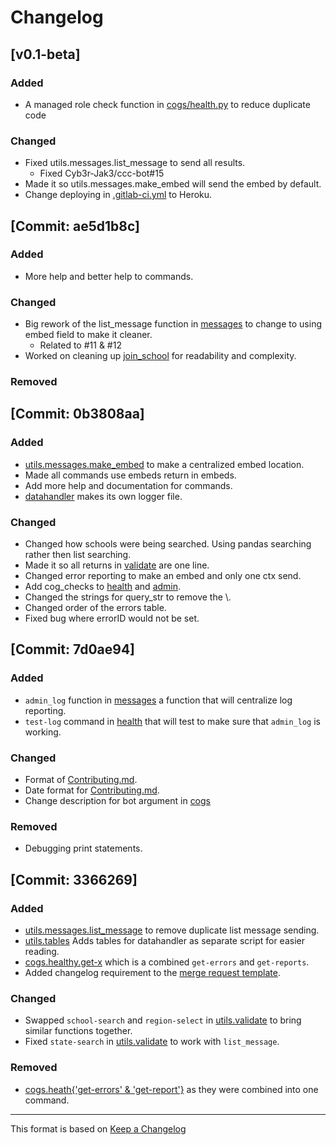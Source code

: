 # Changelog

<!-- markdownlint-disable MD001 MD003 MD024 -->

<!--

[LATEST]
---

### Added

### Changed

### Removed
-->

[v0.1-beta]
---

### Added

- A managed role check function in [cogs/health.py](cogs/health.py) to reduce duplicate code

### Changed

- Fixed utils.messages.list_message to send all results.
  - Fixed Cyb3r-Jak3/ccc-bot#15
- Made it so utils.messages.make_embed will send the embed by default.
- Change deploying in [.gitlab-ci.yml](.gitlab-ci.yml) to Heroku.

[Commit: ae5d1b8c]
---

### Added

- More help and better help to commands.

### Changed

- Big rework of the list_message function in [messages](utils/messages.py) to change to using embed field to make it cleaner.
  - Related to #11 & #12
- Worked on cleaning up [join_school](cogs/schools.py) for readability and complexity.

### Removed

[Commit: 0b3808aa]
---

### Added

- [utils.messages.make_embed](utils/messages.py) to make a centralized embed location.
- Made all commands use embeds return in embeds.
- Add more help and documentation for commands.
- [datahandler](utils/datahandler.py) makes its own logger file.

### Changed

- Changed how schools were being searched. Using pandas searching rather then list searching.
- Made it so all returns in [validate](utils/validate.py) are one line.
- Changed error reporting to make an embed and only one ctx send.
- Add cog_checks to [health](cogs/health.py) and [admin](cogs/admin.py).
- Changed the strings for query_str to remove the \\.
- Changed order of the errors table.
- Fixed bug where errorID would not be set.

[Commit: 7d0ae94]
---

### Added

- `admin_log` function in [messages](utils/messages.py) a function that will centralize log reporting.
- `test-log` command in [health](cogs/health.py) that will test to make sure that `admin_log` is working.

### Changed

- Format of [Contributing.md](CONTRIBUTING.md).
- Date format for [Contributing.md](CONTRIBUTING.md).
- Change description for bot argument in [cogs](cogs/)

### Removed

- Debugging print statements.

[Commit: 3366269]
---

### Added

- [utils.messages.list_message](utils/messages.py) to remove duplicate list message sending.
- [utils.tables](utils/tables.py) Adds tables for datahandler as separate script for easier reading.
- [cogs.healthy.get-x](cogs/health.py) which is a combined `get-errors` and `get-reports`.
- Added changelog requirement to the [merge request template](.gitlab/merge_request_templates/default.md).

### Changed

- Swapped `school-search` and `region-select` in [utils.validate](utils/validate.py) to bring similar functions together.
- Fixed `state-search` in [utils.validate](utils/validate.py) to work with `list_message`.

### Removed

- [cogs.heath{'get-errors' & 'get-report'}](cogs/health.py) as they were combined into one command.

---
This format is based on [Keep a Changelog](https://keepachangelog.com/en/1.0.0/)
